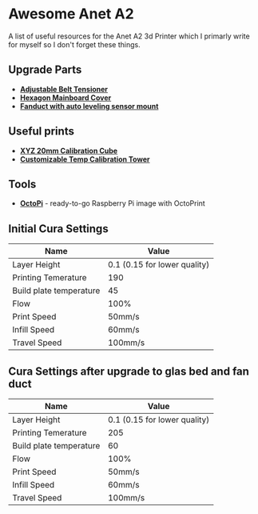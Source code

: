 # Awesome Anet A2
 A list of useful resources for the Anet A2 3d Printer which I primarly write for myself so I don't forget these things.
 
 ## Upgrade Parts
 - **[Adjustable Belt Tensioner](https://www.thingiverse.com/thing:1780636)**
 - **[Hexagon Mainboard Cover](https://www.thingiverse.com/thing:2013479)**
 - **[Fanduct with auto leveling sensor mount](https://www.thingiverse.com/thing:2057240)**

## Useful prints
- **[XYZ 20mm Calibration Cube](https://www.thingiverse.com/thing:1278865)**
- **[Customizable Temp Calibration Tower](https://www.thingiverse.com/thing:915435)**

## Tools
- **[OctoPi](https://octopi.octoprint.org/)** - ready-to-go Raspberry Pi image with OctoPrint

## Initial Cura Settings
Name | Value
------------ | -------------
Layer Height | 0.1 (0.15 for lower quality)
Printing Temerature | 190
Build plate temperature | 45
Flow | 100%
Print Speed | 50mm/s
Infill Speed | 60mm/s
Travel Speed | 100mm/s

## Cura Settings after upgrade to glas bed and fan duct
Name | Value
------------ | -------------
Layer Height | 0.1 (0.15 for lower quality)
Printing Temerature | 205
Build plate temperature | 60
Flow | 100%
Print Speed | 50mm/s
Infill Speed | 60mm/s
Travel Speed | 100mm/s
